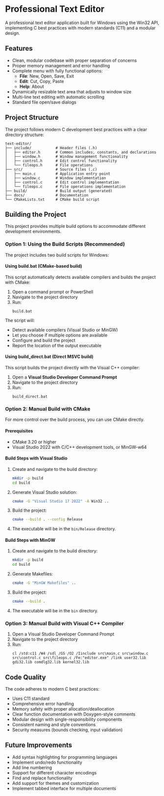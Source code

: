 # Professional Text Editor

A professional text editor application built for Windows using the Win32 API, implementing C best practices with modern standards (C11) and a modular design.

## Features

* Clean, modular codebase with proper separation of concerns
* Proper memory management and error handling
* Complete menu with fully functional options:
  * **File**: New, Open, Save, Exit
  * **Edit**: Cut, Copy, Paste
  * **Help**: About
* Dynamically resizable text area that adjusts to window size
* Multi-line text editing with automatic scrolling
* Standard file open/save dialogs

## Project Structure

The project follows modern C development best practices with a clear directory structure:

```
text-editor/
├── include/           # Header files (.h)
│   ├── editor.h       # Common includes, constants, and declarations
│   ├── window.h       # Window management functionality
│   ├── control.h      # Edit control functionality
│   └── fileops.h      # File operations
├── src/               # Source files (.c)
│   ├── main.c         # Application entry point
│   ├── window.c       # Window implementation
│   ├── control.c      # Edit control implementation
│   └── fileops.c      # File operations implementation
├── build/             # Build output (generated)
├── docs/              # Documentation
└── CMakeLists.txt     # CMake build script
```

## Building the Project

This project provides multiple build options to accommodate different development environments.

### Option 1: Using the Build Scripts (Recommended)

The project includes two build scripts for Windows:

#### Using build.bat (CMake-based build)

This script automatically detects available compilers and builds the project with CMake:

1. Open a command prompt or PowerShell
2. Navigate to the project directory
3. Run:
   ```
   build.bat
   ```

The script will:
- Detect available compilers (Visual Studio or MinGW)
- Let you choose if multiple options are available
- Configure and build the project
- Report the location of the output executable

#### Using build_direct.bat (Direct MSVC build)

This script builds the project directly with the Visual C++ compiler:

1. Open a **Visual Studio Developer Command Prompt**
2. Navigate to the project directory
3. Run:
   ```
   build_direct.bat
   ```

### Option 2: Manual Build with CMake

For more control over the build process, you can use CMake directly.

#### Prerequisites

* CMake 3.20 or higher
* Visual Studio 2022 with C/C++ development tools, or MinGW-w64

#### Build Steps with Visual Studio

1. Create and navigate to the build directory:
   ```bash
   mkdir -p build
   cd build
   ```

2. Generate Visual Studio solution:
   ```bash
   cmake -G "Visual Studio 17 2022" -A Win32 ..
   ```

3. Build the project:
   ```bash
   cmake --build . --config Release
   ```

4. The executable will be in the `bin/Release` directory.

#### Build Steps with MinGW

1. Create and navigate to the build directory:
   ```bash
   mkdir -p build
   cd build
   ```

2. Generate Makefiles:
   ```bash
   cmake -G "MinGW Makefiles" ..
   ```

3. Build the project:
   ```bash
   cmake --build .
   ```

4. The executable will be in the `bin` directory.

### Option 3: Manual Build with Visual C++ Compiler

1. Open a Visual Studio Developer Command Prompt
2. Navigate to the project directory
3. Run:
   ```
   cl /std:c11 /W4 /sdl /GS /O2 /Iinclude src\main.c src\window.c src\control.c src\fileops.c /Fe:"editor.exe" /link user32.lib gdi32.lib comdlg32.lib kernel32.lib
   ```

## Code Quality

The code adheres to modern C best practices:

* Uses C11 standard
* Comprehensive error handling
* Memory safety with proper allocation/deallocation
* Clear function documentation with Doxygen-style comments
* Modular design with single-responsibility components
* Consistent naming and style conventions
* Security measures (bounds checking, input validation)

## Future Improvements

* Add syntax highlighting for programming languages
* Implement undo/redo functionality
* Add line numbering
* Support for different character encodings
* Find and replace functionality
* Add support for themes and customization
* Implement tabbed interface for multiple documents
